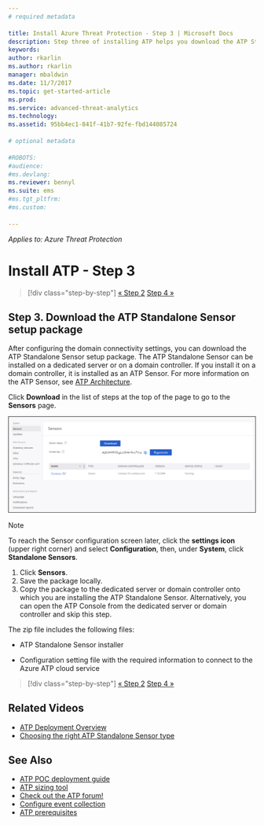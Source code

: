 ```yaml
---
# required metadata

title: Install Azure Threat Protection - Step 3 | Microsoft Docs
description: Step three of installing ATP helps you download the ATP Standalone Sensor setup package.
keywords:
author: rkarlin
ms.author: rkarlin
manager: mbaldwin
ms.date: 11/7/2017
ms.topic: get-started-article
ms.prod:
ms.service: advanced-threat-analytics
ms.technology:
ms.assetid: 95bb4ec1-841f-41b7-92fe-fbd144085724

# optional metadata

#ROBOTS:
#audience:
#ms.devlang:
ms.reviewer: bennyl
ms.suite: ems
#ms.tgt_pltfrm:
#ms.custom:

---
```


*Applies to: Azure Threat Protection*



# Install ATP - Step 3

>[!div class="step-by-step"]
[« Step 2](install-ata-step2.md)
[Step 4 »](install-ata-step4.md)

## Step 3. Download the ATP Standalone Sensor setup package
After configuring the domain connectivity settings, you can download the ATP Standalone Sensor setup package. The ATP Standalone Sensor can be installed on a dedicated server or on a domain controller. If you install it on a domain controller, it is installed as an ATP Sensor. For more information on the ATP Sensor, see [ATP Architecture](ata-architecture.md). 

Click **Download** in the list of steps at the top of the page to go to the **Sensors** page.

![ATP Standalone Sensor configuration settings](media/atp-sensor-config.png)

> [!NOTE] 
> To reach the Sensor configuration screen later, click the **settings icon** (upper right corner) and select **Configuration**, then, under **System**, click **Standalone Sensors**.  

1.  Click **Sensors**.
2.  Save the package locally.
3.  Copy the package to the dedicated server or domain controller onto which you are installing the ATP Standalone Sensor. Alternatively, you can open the ATP Console from the dedicated server or domain controller and skip this step.

The zip file includes the following files:

-   ATP Standalone Sensor installer

-   Configuration setting file with the required information to connect to the Azure ATP cloud service


>[!div class="step-by-step"]
[« Step 2](install-ata-step2.md)
[Step 4 »](install-ata-step4.md)


## Related Videos
- [ATP Deployment Overview](https://channel9.msdn.com/Shows/Microsoft-Security/Overview-of-ATP-Deployment-in-10-Minutes)
- [Choosing the right ATP Standalone Sensor type](https://channel9.msdn.com/Shows/Microsoft-Security/ATP-Deployment-Choose-the-Right-Gateway-Type)

## See Also
- [ATP POC deployment guide](http://aka.ms/atapoc)
- [ATP sizing tool](http://aka.ms/atasizingtool)
- [Check out the ATP forum!](https://social.technet.microsoft.com/Forums/security/home?forum=mata)
- [Configure event collection](configure-event-collection.md)
- [ATP prerequisites](ata-prerequisites.md)
